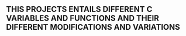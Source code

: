 ## THIS PROJECTS ENTAILS DIFFERENT C VARIABLES AND FUNCTIONS AND THEIR DIFFERENT MODIFICATIONS AND VARIATIONS
